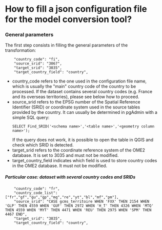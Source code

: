 # How to fill a json configuration file for the model conversion tool?

### General parameters
The first step consists in filling the general parameters of the transformation:
~~~
    "country_code": "fi",
    "source_srid": "3067",
    "target_srid": "3035",
    "target_country_field": "country",
~~~

* country_code refers to the one used in the configuration file name, which is usually the "main" country code of the country to be processed. If the dataset contains several country codes (e.g. France and its overseas territories), please see below how to proceed.
* source_srid refers to the EPSG number of the Spatial Reference Identifier (SRID) or coordinate system used in the source tables provided by the country. It can usually be determined in pgAdmin with a simple SQL query:
  ~~~
  SELECT Find_SRID('<schema name>','<table name>','<geometry column name>');
  ~~~
  If the query does not work, it is possible to open the table in QGIS and check which SRID is detected.
* target_srid refers to the coordinate reference system of the OME2 database. It is set to 3035 and must not be modified.
* target_country_field indicates which field is used to store country codes in the OME2 database. It must not be modified.

##### Particular case: dataset with several country codes and SRIDs
~~~
    "country_code": "fr",
    "country_code_list": ["fr","gf","gu","gp","mq","re","yt","bl","mf","pm"],
    "source_srid": "CASE gcms_territoire WHEN 'FXX' THEN 2154 WHEN 'GLP' THEN 4559 WHEN 'GUF' THEN 2972 WHEN 'H_T' THEN 4326 WHEN 'MTQ' THEN 4559 WHEN 'MYT' THEN 4471 WHEN 'REU' THEN 2975 WHEN 'SPM' THEN 4467 END",
    "target_srid": "3035",
    "target_country_field": "country",
~~~
